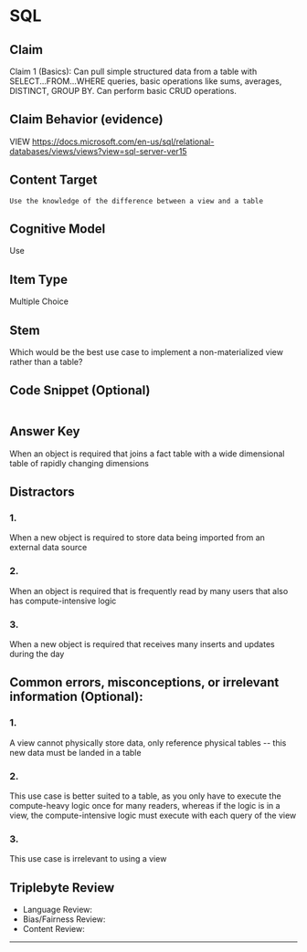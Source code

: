 # SQL

## Claim

Claim 1 (Basics): Can pull simple structured data from a table with SELECT...FROM...WHERE queries, basic operations like sums, averages, DISTINCT, GROUP BY. Can perform basic CRUD operations.

## Claim Behavior (evidence)

VIEW https://docs.microsoft.com/en-us/sql/relational-databases/views/views?view=sql-server-ver15

## Content Target

`Use the knowledge of the difference between a view and a table`

## Cognitive Model

Use

## Item Type

Multiple Choice

## Stem

Which would be the best use case to implement a non-materialized view rather than a table?

## Code Snippet (Optional)

```

```

## Answer Key

When an object is required that joins a fact table with a wide dimensional table of rapidly changing dimensions

## Distractors

### 1.

When a new object is required to store data being imported from an external data source

### 2.

When an object is required that is frequently read by many users that also has compute-intensive logic

### 3.

When a new object is required that receives many inserts and updates during the day

## Common errors, misconceptions, or irrelevant information (Optional):

### 1.

A view cannot physically store data, only reference physical tables -- this new data must be landed in a table

### 2.

This use case is better suited to a table, as you only have to execute the compute-heavy logic once for many readers, whereas if the logic is in a view, the compute-intensive logic must execute with each query of the view

### 3.

This use case is irrelevant to using a view

## Triplebyte Review

- Language Review:
- Bias/Fairness Review:
- Content Review:

---
